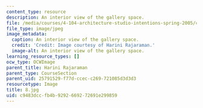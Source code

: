 ```yaml
---
content_type: resource
description: An interior view of the gallery space.
file: /media/courses/4-104-architecture-studio-intentions-spring-2005/c9483dccfb4b9292669272691e299859_8.jpg
file_type: image/jpeg
image_metadata:
  caption: An interior view of the gallery space.
  credit: 'Credit: Image courtesy of Harini Rajaraman.'
  image-alt: An interior view of the gallery space.
learning_resource_types: []
ocw_type: OCWImage
parent_title: Harini Rajaraman
parent_type: CourseSection
parent_uid: 25791529-f77d-ccec-c269-721085d3d3d3
resourcetype: Image
title: 8.jpg
uid: c9483dcc-fb4b-9292-6692-72691e299859
---
```

